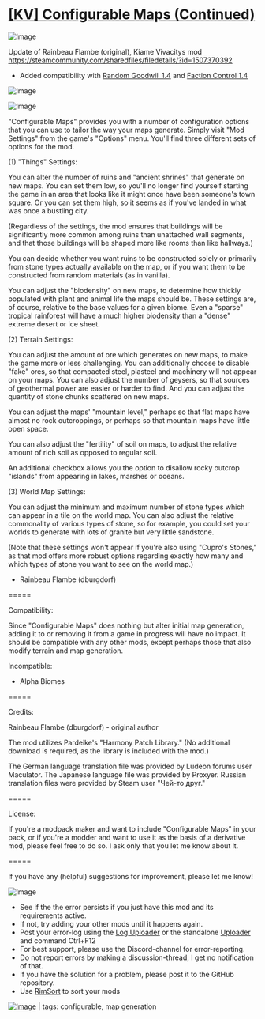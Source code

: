 # [[KV] Configurable Maps (Continued)](https://steamcommunity.com/sharedfiles/filedetails/?id=2889137767)

![Image](https://i.imgur.com/buuPQel.png)

Update of Rainbeau Flambe (original), Kiame Vivacitys mod
https://steamcommunity.com/sharedfiles/filedetails/?id=1507370392

- Added compatibility with [Random Goodwill 1.4](https://steamcommunity.com/sharedfiles/filedetails/?id=2883213149) and [Faction Control 1.4](https://steamcommunity.com/sharedfiles/filedetails/?id=2882785581)

![Image](https://i.imgur.com/pufA0kM.png)
	
![Image](https://i.imgur.com/Z4GOv8H.png)

"Configurable Maps" provides you with a number of configuration options that you can use to tailor the way your maps generate. Simply visit "Mod Settings" from the game's "Options" menu. You'll find three different sets of options for the mod.

(1) "Things" Settings:

You can alter the number of ruins and "ancient shrines" that generate on new maps. You can set them low, so you'll no longer find yourself starting the game in an area that looks like it might once have been someone's town square. Or you can set them high, so it seems as if you've landed in what was once a bustling city.

(Regardless of the settings, the mod ensures that buildings will be significantly more common among ruins than unattached wall segments, and that those buildings will be shaped more like rooms than like hallways.)

You can decide whether you want ruins to be constructed solely or primarily from stone types actually available on the map, or if you want them to be constructed from random materials (as in vanilla).

You can adjust the "biodensity" on new maps, to determine how thickly populated with plant and animal life the maps should be. These settings are, of course, relative to the base values for a given biome. Even a "sparse" tropical rainforest will have a much higher biodensity than a "dense" extreme desert or ice sheet.

(2) Terrain Settings:

You can adjust the amount of ore which generates on new maps, to make the game more or less challenging. You can additionally choose to disable "fake" ores, so that compacted steel, plasteel and machinery will not appear on your maps. You can also adjust the number of geysers, so that sources of geothermal power are easier or harder to find. And you can adjust the quantity of stone chunks scattered on new maps.

You can adjust the maps' "mountain level," perhaps so that flat maps have almost no rock outcroppings, or perhaps so that mountain maps have little open space.

You can also adjust the "fertility" of soil on maps, to adjust the relative amount of rich soil as opposed to regular soil.

An additional checkbox allows you the option to disallow rocky outcrop "islands" from appearing in lakes, marshes or oceans.

(3) World Map Settings:

You can adjust the minimum and maximum number of stone types which can appear in a tile on the world map. You can also adjust the relative commonality of various types of stone, so for example, you could set your worlds to generate with lots of granite but very little sandstone.

(Note that these settings won't appear if you're also using "Cupro's Stones," as that mod offers more robust options regarding exactly how many and which types of stone you want to see on the world map.)

- Rainbeau Flambe (dburgdorf)

=====

Compatibility:

Since "Configurable Maps" does nothing but alter initial map generation, adding it to or removing it from a game in progress will have no impact. It should be compatible with any other mods, except perhaps those that also modify terrain and map generation.

Incompatible:
- Alpha Biomes

=====

Credits:

Rainbeau Flambe (dburgdorf) - original author

The mod utilizes Pardeike's "Harmony Patch Library." (No additional download is required, as the library is included with the mod.)

The German language translation file was provided by Ludeon forums user Maculator. The Japanese language file was provided by Proxyer. Russian translation files were provided by Steam user "Чей-то друг."

=====

License:

If you're a modpack maker and want to include "Configurable Maps" in your pack, or if you're a modder and want to use it as the basis of a derivative mod, please feel free to do so. I ask only that you let me know about it. 

=====

If you have any (helpful) suggestions for improvement, please let me know!

![Image](https://i.imgur.com/PwoNOj4.png)



-  See if the the error persists if you just have this mod and its requirements active.
-  If not, try adding your other mods until it happens again.
-  Post your error-log using the [Log Uploader](https://steamcommunity.com/sharedfiles/filedetails/?id=2873415404) or the standalone [Uploader](https://steamcommunity.com/sharedfiles/filedetails/?id=2873415404) and command Ctrl+F12
-  For best support, please use the Discord-channel for error-reporting.
-  Do not report errors by making a discussion-thread, I get no notification of that.
-  If you have the solution for a problem, please post it to the GitHub repository.
-  Use [RimSort](https://github.com/RimSort/RimSort/releases/latest) to sort your mods

 

[![Image](https://img.shields.io/github/v/release/emipa606/KVConfigurableMaps?label=latest%20version&style=plastic&color=9f1111&labelColor=black)](https://steamcommunity.com/sharedfiles/filedetails/changelog/2889137767) | tags: configurable,  map generation
